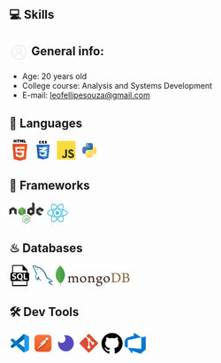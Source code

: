 ## 💻 Skills

<div align='left'>
  <h2><img align='center' width='35' alt="GIF" src="./images/Profile.png"/> General info:</h2>

  - Age: 20 years old
  - College course: Analysis and Systems Development
  - E-mail: leofellipesouza@gmail.com
</div>

## 💬 Languages
<p>
  <img  height="38" alingn="left" src="./images/html.png" alt="HTML" />
  <img  height="38" alingn="left" src="./images/css3.png" alt="CSS" />
  <img  height="38" alingn="left" src="./images/javascript.png" alt="JavaScript" />
  <img  height="38" alingn="left" src="./images/python.png" alt="Python"/>
</p>

## 🚀 Frameworks
<p>
  <img  height="38" alingn="left" src="./images/nodejs.png" alt="NodeJS" />
  <img  height="38" alingn="left" src="./images/react.png" alt="ReactJS" />
</p>

## ♨ Databases
<p>
  <img  height="38" alingn="left" src="./images/sql.png" alt="SQL" />
  <img  height="38" alingn="left" src="./images/mysql.png" alt="MySQL" />
  <img  height="38" alingn="left" src="./images/mongoDB.png" alt="MongoDB" />
</p>

## 🛠 Dev Tools
<p>    
  <img  height="38" alingn="left" src="./images/vscode.png" alt="VS Code" />  
  <img  height="38" alingn="left" src="./images/postman.png" alt="Postman" />
  <img  height="38" alingn="left" src="./images/insomnia.png" alt="Insomnia" />
  <img  height="38" alingn="left" src="./images/git.png" alt="Git" />
  <img  height="38" alingn="left" src="./images/github.png" alt="GitHub" />
  <img  height="38" alingn="left" src="./images/azure.png" alt="Azure" />
</p>
